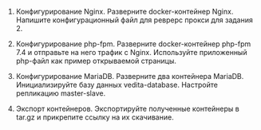 1. Конфигурирование Nginx.
Разверните docker-контейнер Nginx. Напишите конфигурационный файл для реврерс прокси для задания 2.

2. Конфигурирование php-fpm.
Разверните docker-контейнер php-fpm 7.4 и отправьте на него трафик с Nginx. Используйте приложенный php-файл как пример открываемой страницы.

3. Конфигурирование MariaDB.
Разверните два контейнера MariaDB. Инициализируйте базу данных vedita-database. Настройте репликацию master-slave.

4. Экспорт контейнеров.
Экспортируйте полученные контейнеры в tar.gz и прикрепите ссылку на их скачивание.
